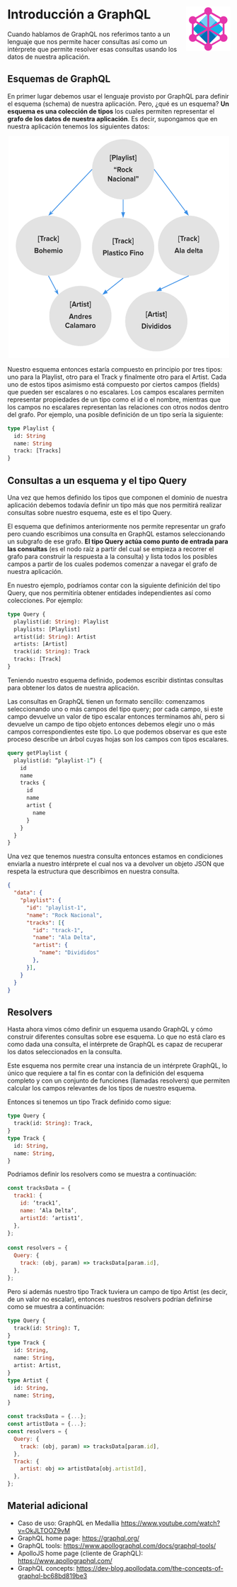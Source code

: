 # Introducción a GraphQL <img align="right" width="100" height="100" src="img/graphql-fs.png">

Cuando hablamos de GraphQL nos referimos tanto a un lenguaje que nos permite hacer consultas así como un intérprete que permite resolver esas consultas usando los datos de nuestra aplicación.

## Esquemas de GraphQL

En primer lugar debemos usar el lenguaje provisto por GraphQL para definir el esquema (schema) de nuestra aplicación. Pero, ¿qué es un esquema? __Un esquema es una colección de tipos__ los cuales permiten representar el __grafo de los datos de nuestra aplicación__. Es decir, supongamos que en nuestra aplicación tenemos los siguientes datos:

<p align="center">
  <img width="500" height="500" src="img/graph.png">
</p>

Nuestro esquema entonces estaría compuesto en principio por tres tipos: uno para la Playlist, otro para el Track y finalmente otro para el Artist. Cada uno de estos tipos asimismo está compuesto por ciertos campos (fields) que pueden ser escalares o no escalares. Los campos escalares permiten representar propiedades de un tipo como el id o el nombre, mientras que los campos no escalares representan las relaciones con otros nodos dentro del grafo. Por ejemplo, una posible definición de un tipo sería la siguiente:

```graphql
type Playlist {
  id: String
  name: String
  track: [Tracks]
}
```

## Consultas a un esquema y el tipo Query

Una vez que hemos definido los tipos que componen el dominio de nuestra aplicación debemos todavía definir un tipo más que nos permitirá realizar consultas sobre nuestro esquema, este es el tipo Query.

El esquema que definimos anteriormente nos permite representar un grafo pero cuando escribimos una consulta en GraphQL estamos seleccionando un subgrafo de ese grafo. __El tipo Query actúa como punto de entrada para las consultas__ (es el nodo raíz a partir del cual se empieza a recorrer el grafo para construir la respuesta a la consulta) y lista todos los posibles campos a partir de los cuales podemos comenzar a navegar el grafo de nuestra aplicación. 

En nuestro ejemplo, podríamos contar con la siguiente definición del tipo Query, que nos permitiría obtener entidades independientes así como colecciones. Por ejemplo:

```graphql
type Query {
  playlist(id: String): Playlist
  playlists: [Playlist]
  artist(id: String): Artist
  artists: [Artist]
  track(id: String): Track
  tracks: [Track]
}
```

Teniendo nuestro esquema definido, podemos escribir distintas consultas para obtener los datos de nuestra aplicación.

Las consultas en GraphQL tienen un formato sencillo: comenzamos seleccionando uno o más campos del tipo query; por cada campo, si este campo devuelve un valor de tipo escalar entonces terminamos ahí, pero si devuelve un campo de tipo objeto entonces debemos elegir uno o más campos correspondientes  este tipo. Lo que podemos observar es que este proceso describe un árbol cuyas hojas son los campos con tipos escalares.

```graphql
query getPlaylist {
  playlist(id: “playlist-1”) {
    id
    name
    tracks {
      id
      name
      artist {
        name
      }
    }
  }
}
```
Una vez que tenemos nuestra consulta entonces estamos en condiciones enviarla a nuestro intérprete el cual nos va a devolver un objeto JSON que respeta la estructura que describimos en nuestra consulta.

```json
{
  "data": {
    "playlist": {
      "id": "playlist-1",
      "name": "Rock Nacional",
      "tracks": [{
        "id": "track-1",
        "name": "Ala Delta",
        "artist": {
          "name": "Divididos"
        },
      }],
    }
  }
}
```

## Resolvers

Hasta ahora vimos cómo definir un esquema usando GraphQL y cómo construir diferentes consultas sobre ese esquema. Lo que no está claro es como dada una consulta, el intérprete de GraphQL es capaz de recuperar los datos seleccionados en la consulta.

Este esquema nos permite crear una instancia de un intérprete GraphQL, lo único que requiere a tal fin es contar con la definición del esquema completo y con un conjunto de funciones (llamadas resolvers) que permiten calcular los campos relevantes de los tipos de nuestro esquema.

Entonces si tenemos un tipo Track definido como sigue:

```graphql
type Query {
  track(id: String): Track,
}
type Track {
  id: String,
  name: String,
}
```

 Podriamos definir los resolvers como se muestra a continuación:

```javascript
const tracksData = {
  track1: {
    id: ‘track1’,
    name: ‘Ala Delta’,
    artistId: ‘artist1’,
  },
};

const resolvers = {
  Query: {
    track: (obj, param) => tracksData[param.id],
  },
};
```

Pero si además nuestro tipo Track tuviera un campo de tipo Artist (es decir, de un valor no escalar), entonces nuestros resolvers podrían definirse como se muestra a continuación:

```graphql
type Query {
  track(id: String): T,
}
type Track {
  id: String,
  name: String,
  artist: Artist,
}
type Artist {
  id: String,
  name: String,
}
```

```javascript
const tracksData = {...};
const artistData = {...};
const resolvers = {
  Query: {
    track: (obj, param) => tracksData[param.id],
  },
  Track: {
    artist: obj => artistData[obj.artistId],
  },
};
```

## Material adicional

- Caso de uso: GraphQL en Medallia https://www.youtube.com/watch?v=OkJLTOOZ9vM
- GraphQL home page: https://graphql.org/
- GraphQL tools: https://www.apollographql.com/docs/graphql-tools/
- ApolloJS home page (cliente de GraphQL): https://www.apollographql.com/
- GraphQL concepts: https://dev-blog.apollodata.com/the-concepts-of-graphql-bc68bd819be3
